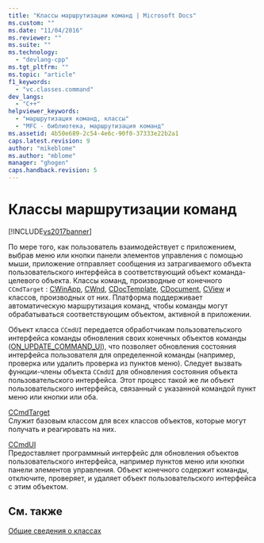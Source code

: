 ```yaml
---
title: "Классы маршрутизации команд | Microsoft Docs"
ms.custom: ""
ms.date: "11/04/2016"
ms.reviewer: ""
ms.suite: ""
ms.technology: 
  - "devlang-cpp"
ms.tgt_pltfrm: ""
ms.topic: "article"
f1_keywords: 
  - "vc.classes.command"
dev_langs: 
  - "C++"
helpviewer_keywords: 
  - "маршрутизация команд, классы"
  - "MFC - библиотека, маршрутизация команд"
ms.assetid: 4b50e689-2c54-4e6c-90f0-37333e22b2a1
caps.latest.revision: 9
author: "mikeblome"
ms.author: "mblome"
manager: "ghogen"
caps.handback.revision: 5
---
```

# Классы маршрутизации команд
[!INCLUDE[vs2017banner](../assembler/inline/includes/vs2017banner.md)]

По мере того, как пользователь взаимодействует с приложением, выбрав меню или кнопки панели элементов управления с помощью мыши, приложение отправляет сообщения из затрагиваемого объекта пользовательского интерфейса в соответствующий объект команда\- целевого объекта.  Классы команд, производные от конечного `CCmdTarget` : [CWinApp](../mfc/reference/cwinapp-class.md), [CWnd](../Topic/CWnd%20Class.md), [CDocTemplate](../mfc/reference/cdoctemplate-class.md), [CDocument](../Topic/CDocument%20Class.md), [CView](../Topic/CView%20Class.md) и классов, производных от них.  Платформа поддерживает автоматическую маршрутизация команд, чтобы команды могут обрабатываться соответствующим объектом, активной в приложении.  
  
 Объект класса `CCmdUI` передается обработчикам пользовательского интерфейса команды обновления своих конечных объектов команды \([ON\_UPDATE\_COMMAND\_UI](../Topic/ON_UPDATE_COMMAND_UI.md)\), что позволяет обновления состояния интерфейса пользователя для определенной команды \(например, проверка или удалить проверка из пунктов меню\).  Следует вызвать функции\-члены объекта `CCmdUI` для обновления состояния объекта пользовательского интерфейса.  Этот процесс такой же ли объект пользовательского интерфейса, связанный с указанной командой пункт меню или кнопки или оба.  
  
 [CCmdTarget](../Topic/CCmdTarget%20Class.md)  
 Служит базовым классом для всех классов объектов, которые могут получать и реагировать на них.  
  
 [CCmdUI](../Topic/CCmdUI%20Class.md)  
 Предоставляет программный интерфейс для обновления объектов пользовательского интерфейса, например пунктов меню или кнопки панели элементов управления.  Объект конечного содержит команды, отключите, проверяет, и удаляет объект пользовательского интерфейса с этим объектом.  
  
## См. также  
 [Общие сведения о классах](../mfc/class-library-overview.md)